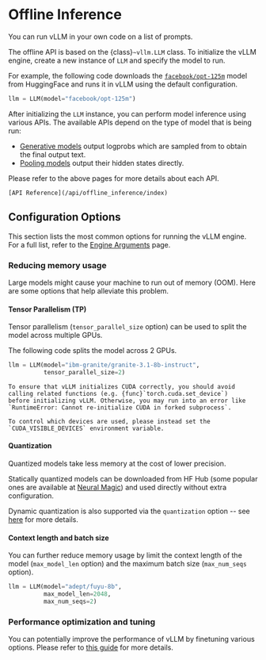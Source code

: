 # Offline Inference

You can run vLLM in your own code on a list of prompts.

The offline API is based on the {class}`~vllm.LLM` class.
To initialize the vLLM engine, create a new instance of `LLM` and specify the model to run.

For example, the following code downloads the [`facebook/opt-125m`](https://huggingface.co/facebook/opt-125m) model from HuggingFace
and runs it in vLLM using the default configuration.

```python
llm = LLM(model="facebook/opt-125m")
```

After initializing the `LLM` instance, you can perform model inference using various APIs.
The available APIs depend on the type of model that is being run:

- [Generative models](#generative-models) output logprobs which are sampled from to obtain the final output text.
- [Pooling models](#pooling-models) output their hidden states directly.

Please refer to the above pages for more details about each API.

```{seealso}
[API Reference](/api/offline_inference/index)
```

## Configuration Options

This section lists the most common options for running the vLLM engine.
For a full list, refer to the [Engine Arguments](#engine-args) page.

### Reducing memory usage

Large models might cause your machine to run out of memory (OOM). Here are some options that help alleviate this problem.

#### Tensor Parallelism (TP)

Tensor parallelism (`tensor_parallel_size` option) can be used to split the model across multiple GPUs.

The following code splits the model across 2 GPUs.

```python
llm = LLM(model="ibm-granite/granite-3.1-8b-instruct",
          tensor_parallel_size=2)
```

```{important}
To ensure that vLLM initializes CUDA correctly, you should avoid calling related functions (e.g. {func}`torch.cuda.set_device`)
before initializing vLLM. Otherwise, you may run into an error like `RuntimeError: Cannot re-initialize CUDA in forked subprocess`.

To control which devices are used, please instead set the `CUDA_VISIBLE_DEVICES` environment variable.
```

#### Quantization

Quantized models take less memory at the cost of lower precision.

Statically quantized models can be downloaded from HF Hub (some popular ones are available at [Neural Magic](https://huggingface.co/neuralmagic))
and used directly without extra configuration.

Dynamic quantization is also supported via the `quantization` option -- see [here](#quantization-index) for more details.

#### Context length and batch size

You can further reduce memory usage by limit the context length of the model (`max_model_len` option)
and the maximum batch size (`max_num_seqs` option).

```python
llm = LLM(model="adept/fuyu-8b",
          max_model_len=2048,
          max_num_seqs=2)
```

### Performance optimization and tuning

You can potentially improve the performance of vLLM by finetuning various options.
Please refer to [this guide](#optimization-and-tuning) for more details.
